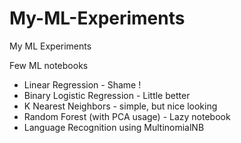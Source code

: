 # My-ML-Experiments
My ML Experiments

Few ML notebooks

* Linear Regression - Shame ! 
* Binary Logistic Regression - Little better
* K Nearest Neighbors - simple, but nice looking
* Random Forest (with PCA usage) - Lazy notebook 
* Language Recognition using MultinomialNB
